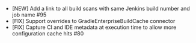 - [NEW] Add a link to all build scans with same Jenkins build number and job name #95
- [FIX] Support overrides to GradleEnterpriseBuildCache connector
- [FIX] Capture CI and IDE metadata at execution time to allow more configuration cache hits #80 
